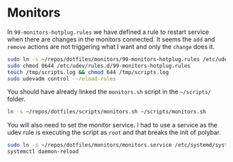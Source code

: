 # Monitors

In `99-monitors-hotplug.rules` we have defined a rule to restart service when there are changes in the monitors connected.
It seems the `add` and `remove` actions are not triggering what I want and only the `change` does it.

```bash
sudo ln -s ~/repos/dotfiles/monitors/99-monitors-hotplug.rules /etc/udev/rules.d/99-monitors-hotplug.rules
sudo chmod 0644 /etc/udev/rules.d/99-monitors-hotplug.rules
touch /tmp/scripts.log && chmod 644 /tmp/scripts.log
sudo udevadm control --reload-rules 
```


You should have already linked the `monitors.sh` script in the `~/scripts/` folder.

```bash
ln -s ~/repos/dotfiles/scripts/monitors.sh ~/scripts/monitors.sh
```

You will also need to set the monitor service. I had to use a service as the udev rule is executing the script as `root` and that breaks the init of polybar.

```bash
sudo ln -s ~/repos/dotfiles/monitors/monitors.service /etc/systemd/system/monitors.service
systemctl daemon-reload
```
